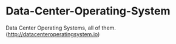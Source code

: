 # Data-Center-Operating-System
Data Center Operating Systems, all of them. (http://datacenteroperatingsystem.io)
